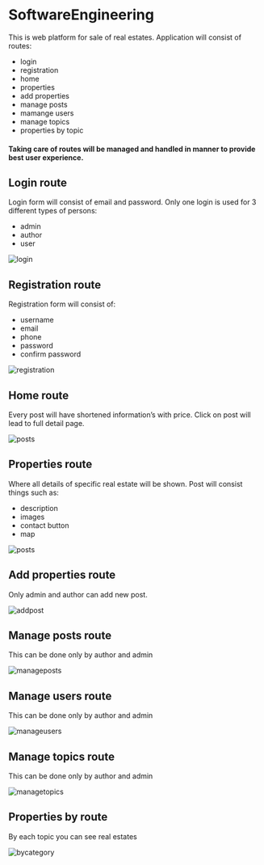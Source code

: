 # SoftwareEngineering

This is web platform for sale of real estates.
Application will consist of  routes: 
* login
* registration
* home
* properties 
* add properties 
* manage posts
* mamange users
* manage topics
* properties by topic

#### Taking care of routes will be managed and handled in manner to provide best user experience.

## Login route 

Login form will consist of email and password.
Only one login is used for 3 different types of persons:
* admin
* author
* user

![login](https://user-images.githubusercontent.com/25118872/59360646-c552df00-8d30-11e9-9903-4f5571823cc6.PNG)

## Registration route 

Registration form will consist of:
* username 
* email 
* phone 
* password
* confirm password 

![registration](https://user-images.githubusercontent.com/25118872/59360886-32667480-8d31-11e9-9555-db112b60feb4.PNG)

## Home route
Every post will have shortened information’s with price. Click on post will lead to full detail page.

![posts](https://user-images.githubusercontent.com/25118872/59361089-95580b80-8d31-11e9-8af3-d627c6fc9625.PNG)

## Properties route 
Where all details of specific real estate will be shown. 
Post will consist things such as:
* description
* images
* contact button
* map

![posts](https://user-images.githubusercontent.com/25118872/59361089-95580b80-8d31-11e9-8af3-d627c6fc9625.PNG)

## Add properties route

Only admin and author can add new post.

![addpost](https://user-images.githubusercontent.com/25118872/59361527-4c548700-8d32-11e9-8f29-4257897f39ea.PNG)

## Manage posts route

This can be done only by author and admin

![manageposts](https://user-images.githubusercontent.com/25118872/59361663-86258d80-8d32-11e9-8e73-6d062a90a670.PNG)

## Manage users route 

This can be done only by author and admin

![manageusers](https://user-images.githubusercontent.com/25118872/59361829-c1c05780-8d32-11e9-8738-c8cea1ee1547.PNG)

## Manage topics route

This can be done only by author and admin

![managetopics](https://user-images.githubusercontent.com/25118872/59361952-f9c79a80-8d32-11e9-9663-3159be1c6386.PNG)

## Properties by route

By each topic you can see real estates

![bycategory](https://user-images.githubusercontent.com/25118872/59362182-4f03ac00-8d33-11e9-98ff-9071ec0f3e5d.PNG)
